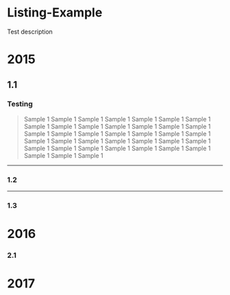 # Listing-Example
Test description
# 2015

## 1.1
### Testing
> Sample 1 Sample 1 Sample 1 Sample 1 Sample 1 Sample 1 Sample 1 Sample 1 Sample 1 Sample 1 Sample 1 Sample 1 Sample 1 Sample 1 Sample 1 Sample 1 Sample 1 Sample 1 Sample 1 Sample 1 Sample 1 Sample 1 Sample 1 Sample 1 Sample 1 Sample 1 Sample 1 Sample 1 Sample 1 Sample 1 Sample 1 Sample 1 Sample 1 Sample 1 Sample 1 Sample 1 Sample 1 Sample 1 
___

### 1.2

___

### 1.3

# 2016

### 2.1

# 2017
